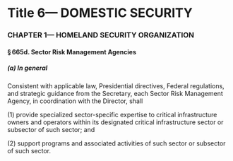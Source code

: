 
# Title 6— DOMESTIC SECURITY
### CHAPTER 1— HOMELAND SECURITY ORGANIZATION
#### § 665d. Sector Risk Management Agencies
##### (a) In general

Consistent with applicable law, Presidential directives, Federal regulations, and strategic guidance from the Secretary, each Sector Risk Management Agency, in coordination with the Director, shall

(1) provide specialized sector-specific expertise to critical infrastructure owners and operators within its designated critical infrastructure sector or subsector of such sector; and

(2) support programs and associated activities of such sector or subsector of such sector.
